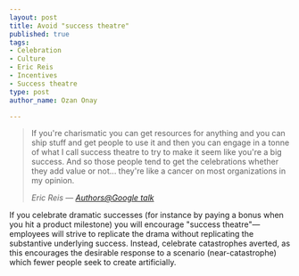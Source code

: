 ```yaml
--- 
layout: post
title: Avoid "success theatre"
published: true
tags: 
- Celebration
- Culture
- Eric Reis
- Incentives
- Success theatre
type: post
author_name: Ozan Onay

---
```


<blockquote>If you're charismatic you can get resources for anything and you can ship stuff and get people to use it and then you can engage in a tonne of what I call success theatre to try to make it seem like you're a big success. And so those people tend to get the celebrations whether they add value or not... they're like a cancer on most organizations in my opinion.

<em>Eric Reis — <a href="http://www.youtube.com/watch?v=fEvKo90qBns">Authors@Google talk</a> </em></blockquote>

If you celebrate dramatic successes (for instance by paying a bonus when you hit a product milestone) you will encourage "success theatre"—employees will strive to replicate the drama without replicating the substantive underlying success. Instead, celebrate catastrophes averted, as this encourages the desirable response to a scenario (near-catastrophe) which fewer people seek to create artificially.
